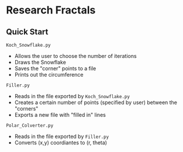 # Research Fractals

Quick Start
------

`Koch_Snowflake.py`
  - Allows the user to choose the number of iterations
  - Draws the Snowflake
  - Saves the "corner" points to a file
  - Prints out the circumference

`Filler.py`
  - Reads in the file exported by `Koch_Snowflake.py`
  - Creates a certain number of points (specified by user) between the "corners"
  - Exports a new file with "filled in" lines 
  
`Polar_Colverter.py`
  - Reads in the file exported by `Filler.py`
  - Converts (x,y) coordiantes to (r, theta)
